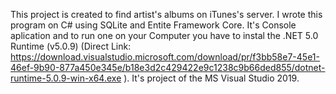 This project is created to find artist's albums on iTunes's server. 
I wrote this program on C# using SQLite and Entite Framework Core. 
It's Console aplication and to run one on your Computer you have to instal the .NET 5.0 Runtime (v5.0.9) 
(Direct Link: https://download.visualstudio.microsoft.com/download/pr/f3bb58e7-45e1-46ef-9b90-877a450e345e/b18e3d2c429422e9c1238c9b66ded855/dotnet-runtime-5.0.9-win-x64.exe ).
It's project of the MS Visual Studio 2019.
